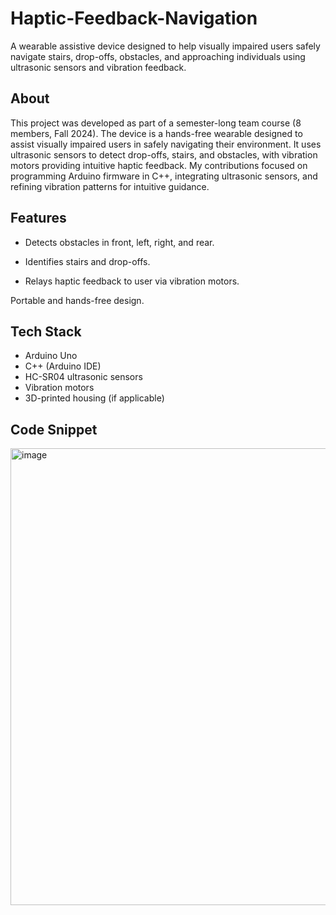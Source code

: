 # Haptic-Feedback-Navigation
A wearable assistive device designed to help visually impaired users safely navigate stairs, drop-offs, obstacles, and approaching individuals using ultrasonic sensors and vibration feedback.

## About
This project was developed as part of a semester-long team course (8 members, Fall 2024). 
The device is a hands-free wearable designed to assist visually impaired users in safely navigating their environment. 
It uses ultrasonic sensors to detect drop-offs, stairs, and obstacles, with vibration motors providing intuitive haptic feedback.
My contributions focused on programming Arduino firmware in C++, integrating ultrasonic sensors, and refining vibration patterns for intuitive guidance.

## Features

- Detects obstacles in front, left, right, and rear.

- Identifies stairs and drop-offs.

- Relays haptic feedback to user via vibration motors.

Portable and hands-free design.
## Tech Stack
- Arduino Uno  
- C++ (Arduino IDE)  
- HC-SR04 ultrasonic sensors  
- Vibration motors  
- 3D-printed housing (if applicable)

## Code Snippet
<img width="586" height="731" alt="image" src="https://github.com/user-attachments/assets/f2485c24-9683-4c6d-9bf6-45c53153c086" />
